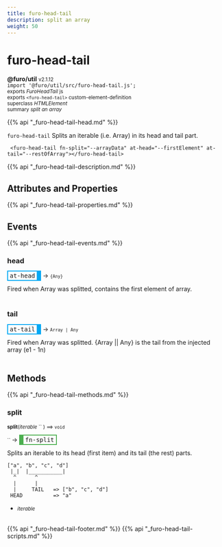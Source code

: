 ```yaml
---
title: furo-head-tail
description: split an array
weight: 50
---
```


# furo-head-tail
**@furo/util** <small>v2.1.12</small>
<br>`import '@furo/util/src/furo-head-tail.js';`<small>
<br>exports *FuroHeadTail* js
<br>exports `<furo-head-tail>` custom-element-definition
<br>superclass *HTMLElement*</small>
<br><small>summary *split an array*</small>

{{% api "_furo-head-tail-head.md" %}}


`furo-head-tail`
 Splits an iterable (i.e. Array) in its head and tail part.

```
 <furo-head-tail fn-split="--arrayData" at-head="--firstElement" at-tail="--restOfArray"></furo-head-tail>
```

{{% api "_furo-head-tail-description.md" %}}


## Attributes and Properties
{{% api "_furo-head-tail-properties.md" %}}



## Events
{{% api "_furo-head-tail-events.md" %}}

### **head**
<span  style="border-width:2px 10px 2px 2px; border-style: solid;border-color:  rgb(2, 168, 244);font-family:monospace; padding:2px 4px;">at-head</span>
→ <small>`{Any}`</small>

 Fired when Array was splitted, contains the first element of array.
<br><br>
### **tail**
<span  style="border-width:2px 10px 2px 2px; border-style: solid;border-color:  rgb(2, 168, 244);font-family:monospace; padding:2px 4px;">at-tail</span>
→ <small>`Array | Any`</small>

 Fired when Array was splitted. {Array || Any} is the tail from the injected array (e1 - 1n)
<br><br>

## Methods
{{% api "_furo-head-tail-methods.md" %}}


### **split**
<small>**split**(*iterable* `` ) ⟹ `void`</small>

<small>`` </small> →
<span  style="border-width:2px 2px 2px 10px; border-style: solid;border-color:  rgb(76, 175, 80);font-family:monospace; padding:2px 4px;">fn-split</span>

Splits an iterable to its head (first item) and its tail (the rest) parts.

```
["a", "b", "c", "d"]
 |_|  |___________|
  ^      ^
  |      |
  |     TAIL   => ["b", "c", "d"]
 HEAD          => "a"
```

- <small>*iterable* </small>
<br><br>




{{% api "_furo-head-tail-footer.md" %}}
{{% api "_furo-head-tail-scripts.md" %}}
